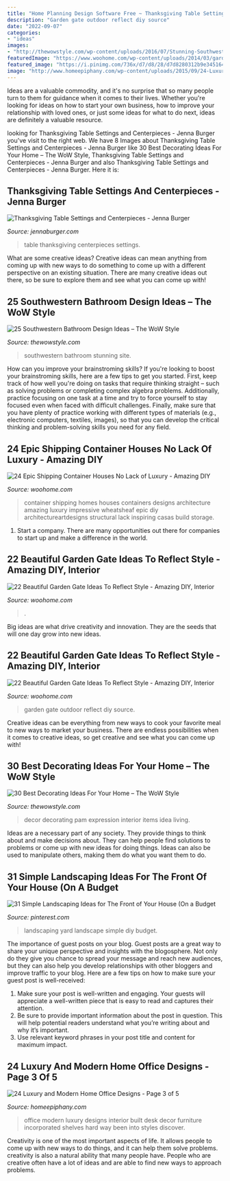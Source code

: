 ```yaml
---
title: "Home Planning Design Software Free ~ Thanksgiving Table Settings And Centerpieces"
description: "Garden gate outdoor reflect diy source"
date: "2022-09-07"
categories:
- "ideas"
images:
- "http://thewowstyle.com/wp-content/uploads/2016/07/Stunning-Southwestern-Bathroom-Design-Ideas.jpg"
featuredImage: "https://www.woohome.com/wp-content/uploads/2014/03/garden-gate-14.jpg"
featured_image: "https://i.pinimg.com/736x/d7/d8/28/d7d8280312b9e3451640e2be84ec0a42.jpg"
image: "http://www.homeepiphany.com/wp-content/uploads/2015/09/24-Luxury-and-Modern-Home-Office-Designs-12.jpg"
---
```



Ideas are a valuable commodity, and it's no surprise that so many people turn to them for guidance when it comes to their lives. Whether you're looking for ideas on how to start your own business, how to improve your relationship with loved ones, or just some ideas for what to do next, ideas are definitely a valuable resource.

	

		
looking for Thanksgiving Table Settings and Centerpieces - Jenna Burger you've visit to the right web. We have 8 Images about Thanksgiving Table Settings and Centerpieces - Jenna Burger like 30 Best Decorating Ideas For Your Home – The WoW Style, Thanksgiving Table Settings and Centerpieces - Jenna Burger and also Thanksgiving Table Settings and Centerpieces - Jenna Burger. Here it is:
		
    
## Thanksgiving Table Settings And Centerpieces - Jenna Burger

<img loading=lazy src="https://www.jennaburger.com/wp-content/uploads/2011/11/centerpiece_5.jpg" onerror="this.onerror=null;this.src='https://tse4.mm.bing.net/th?id=OIP.VQX65BYYP8f12WmwCJW-JgHaHa&amp;pid=15.1';" alt="Thanksgiving Table Settings and Centerpieces - Jenna Burger">

_Source: jennaburger.com_

>table thanksgiving centerpieces settings. 

	

What are some creative ideas?
Creative ideas can mean anything from coming up with new ways to do something to come up with a different perspective on an existing situation. There are many creative ideas out there, so be sure to explore them and see what you can come up with!

    
## 25 Southwestern Bathroom Design Ideas – The WoW Style

<img loading=lazy src="http://thewowstyle.com/wp-content/uploads/2016/07/Stunning-Southwestern-Bathroom-Design-Ideas.jpg" onerror="this.onerror=null;this.src='https://tse3.mm.bing.net/th?id=OIP.7rNH4kQ8_h9puH5xG8WhtgHaJ4&amp;pid=15.1';" alt="25 Southwestern Bathroom Design Ideas – The WoW Style">

_Source: thewowstyle.com_

>southwestern bathroom stunning site. 

	

How can you improve your brainstroming skills?
If you're looking to boost your brainstroming skills, here are a few tips to get you started. First, keep track of how well you're doing on tasks that require thinking straight – such as solving problems or completing complex algebra problems. Additionally, practice focusing on one task at a time and try to force yourself to stay focused even when faced with difficult challenges. Finally, make sure that you have plenty of practice working with different types of materials (e.g., electronic computers, textiles, images), so that you can develop the critical thinking and problem-solving skills you need for any field.

    
## 24 Epic Shipping Container Houses No Lack Of Luxury - Amazing DIY

<img loading=lazy src="http://www.woohome.com/wp-content/uploads/2014/05/shipping-container-house-9.jpg" onerror="this.onerror=null;this.src='https://tse2.mm.bing.net/th?id=OIP.k7q7QRfoOno9ldQ-LyuYRgHaJQ&amp;pid=15.1';" alt="24 Epic Shipping Container Houses No Lack of Luxury - Amazing DIY">

_Source: woohome.com_

>container shipping homes houses containers designs architecture amazing luxury impressive wheatsheaf epic diy architectureartdesigns structural lack inspiring casas build storage. 

	

1. Start a company. There are many opportunities out there for companies to start up and make a difference in the world. 

    
## 22 Beautiful Garden Gate Ideas To Reflect Style - Amazing DIY, Interior

<img loading=lazy src="https://www.woohome.com/wp-content/uploads/2014/03/garden-gate-14.jpg" onerror="this.onerror=null;this.src='https://tse1.mm.bing.net/th?id=OIP.vxjCLjfb3gXptKDbF-WPhwHaLH&amp;pid=15.1';" alt="22 Beautiful Garden Gate Ideas To Reflect Style - Amazing DIY, Interior">

_Source: woohome.com_

>. 

	

Big ideas are what drive creativity and innovation. They are the seeds that will one day grow into new ideas.

    
## 22 Beautiful Garden Gate Ideas To Reflect Style - Amazing DIY, Interior

<img loading=lazy src="http://www.woohome.com/wp-content/uploads/2014/03/garden-gate-16.jpg" onerror="this.onerror=null;this.src='https://tse2.mm.bing.net/th?id=OIP.aqSbP8usuKDMQs4eXaKQ3AHaLH&amp;pid=15.1';" alt="22 Beautiful Garden Gate Ideas To Reflect Style - Amazing DIY, Interior">

_Source: woohome.com_

>garden gate outdoor reflect diy source. 

	

Creative ideas can be everything from new ways to cook your favorite meal to new ways to market your business. There are endless possibilities when it comes to creative ideas, so get creative and see what you can come up with!

    
## 30 Best Decorating Ideas For Your Home – The WoW Style

<img loading=lazy src="http://thewowstyle.com/wp-content/uploads/2015/04/ideas-for-home-decor.jpg" onerror="this.onerror=null;this.src='https://tse1.mm.bing.net/th?id=OIP.JvU9hGH8qTJg9RxQNsOKDgHaFj&amp;pid=15.1';" alt="30 Best Decorating Ideas For Your Home – The WoW Style">

_Source: thewowstyle.com_

>decor decorating pam expression interior items idea living. 

	

Ideas are a necessary part of any society. They provide things to think about and make decisions about. They can help people find solutions to problems or come up with new ideas for doing things. Ideas can also be used to manipulate others, making them do what you want them to do.

    
## 31 Simple Landscaping Ideas For The Front Of Your House (On A Budget

<img loading=lazy src="https://i.pinimg.com/736x/d7/d8/28/d7d8280312b9e3451640e2be84ec0a42.jpg" onerror="this.onerror=null;this.src='https://tse1.mm.bing.net/th?id=OIP.BoKxa8FMThpT9bRHFHG03QHaLG&amp;pid=15.1';" alt="31 Simple Landscaping Ideas for The Front of Your House (On a Budget">

_Source: pinterest.com_

>landscaping yard landscape simple diy budget. 

	

The importance of guest posts on your blog.
Guest posts are a great way to share your unique perspective and insights with the blogosphere. Not only do they give you chance to spread your message and reach new audiences, but they can also help you develop relationships with other bloggers and improve traffic to your blog. Here are a few tips on how to make sure your guest post is well-received: 
1. Make sure your post is well-written and engaging. Your guests will appreciate a well-written piece that is easy to read and captures their attention. 
2. Be sure to provide important information about the post in question. This will help potential readers understand what you’re writing about and why it’s important. 
3. Use relevant keyword phrases in your post title and content for maximum impact.

    
## 24 Luxury And Modern Home Office Designs - Page 3 Of 5

<img loading=lazy src="http://www.homeepiphany.com/wp-content/uploads/2015/09/24-Luxury-and-Modern-Home-Office-Designs-12.jpg" onerror="this.onerror=null;this.src='https://tse3.mm.bing.net/th?id=OIP.7OZxkuE4z0sOQugsCl3NDgHaEu&amp;pid=15.1';" alt="24 Luxury and Modern Home Office Designs - Page 3 of 5">

_Source: homeepiphany.com_

>office modern luxury designs interior built desk decor furniture incorporated shelves hard way been into styles discover. 

	

Creativity is one of the most important aspects of life. It allows people to come up with new ways to do things, and it can help them solve problems. creativity is also a natural ability that many people have. People who are creative often have a lot of ideas and are able to find new ways to approach problems.

